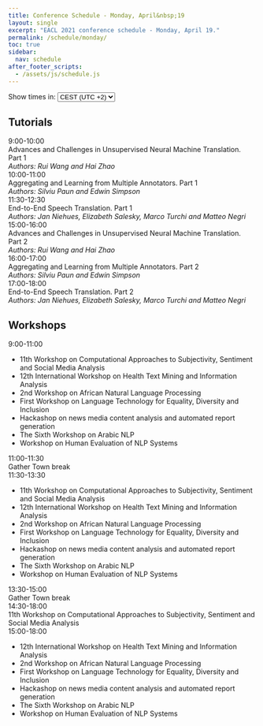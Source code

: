 ```yaml
---
title: Conference Schedule - Monday, April&nbsp;19
layout: single
excerpt: "EACL 2021 conference schedule - Monday, April 19."
permalink: /schedule/monday/
toc: true
sidebar:
  nav: schedule
after_footer_scripts:
  - /assets/js/schedule.js
---
```


<div class="schedule-header">
  <div class="time-control">
    <span>Show times in:</span>
    <select id="show-time">
      <option value="default">CEST (UTC +2)</option>
      <option value="local" id="option-local">My local time</option>
    </select>
  </div>
</div>

## Tutorials

<div class="schedule" markdown="0">
  <div class="schedule-element">
    <div class="schedule-element-title">
      <div class="time-wrapper">
        <span class="time">9:00</span>-<span class="time">10:00</span>
      </div>
      <div>
        Advances and Challenges in Unsupervised Neural Machine Translation. Part&nbsp;1<br>
        <em>Authors: Rui&nbsp;Wang and Hai&nbsp;Zhao</em>
      </div>
    </div>
  </div>
  <div class="schedule-element">
    <div class="schedule-element-title">
      <div class="time-wrapper">
        <span class="time">10:00</span>-<span class="time">11:00</span>
      </div>
      <div>
        Aggregating and Learning from Multiple Annotators. Part&nbsp;1<br>
        <em>Authors: Silviu&nbsp;Paun and Edwin&nbsp;Simpson</em>
      </div>
    </div>
  </div>
  <div class="schedule-element">
    <div class="schedule-element-title">
      <div class="time-wrapper">
        <span class="time">11:30</span>-<span class="time">12:30</span>
      </div>
      <div>
        End-to-End Speech Translation. Part&nbsp;1<br>
        <em>Authors: Jan&nbsp;Niehues, Elizabeth&nbsp;Salesky, Marco&nbsp;Turchi and Matteo&nbsp;Negri</em>
      </div>
    </div>
  </div>
  <div class="schedule-element">
    <div class="schedule-element-title">
      <div class="time-wrapper">
        <span class="time">15:00</span>-<span class="time">16:00</span>
      </div>
      <div>
        Advances and Challenges in Unsupervised Neural Machine Translation. Part&nbsp;2<br>
        <em>Authors: Rui&nbsp;Wang and Hai&nbsp;Zhao</em>
      </div>
    </div>
  </div>
  <div class="schedule-element">
    <div class="schedule-element-title">
      <div class="time-wrapper">
        <span class="time">16:00</span>-<span class="time">17:00</span>
      </div>
      <div>
        Aggregating and Learning from Multiple Annotators. Part&nbsp;2<br>
        <em>Authors: Silviu&nbsp;Paun and Edwin&nbsp;Simpson</em>
      </div>
    </div>
  </div>
  <div class="schedule-element">
    <div class="schedule-element-title">
      <div class="time-wrapper">
        <span class="time">17:00</span>-<span class="time">18:00</span>
      </div>
      <div>
        End-to-End Speech Translation. Part&nbsp;2<br>
        <em>Authors: Jan&nbsp;Niehues, Elizabeth&nbsp;Salesky, Marco&nbsp;Turchi and Matteo&nbsp;Negri</em>
      </div>
    </div>
  </div>
</div>

## Workshops

<div class="schedule" markdown="0">
  <div class="schedule-element">
    <div class="schedule-element-title">
      <div class="time-wrapper">
        <span class="time">9:00</span>-<span class="time">11:00</span>
      </div>
      <div>
        <ul class="list--small-padding">
          <li>11th Workshop on Computational Approaches to Subjectivity, Sentiment and Social Media Analysis</li>
          <li>12th International Workshop on Health Text Mining and Information Analysis</li>
          <li>2nd Workshop on African Natural Language Processing</li>
          <li>First Workshop on Language Technology for Equality, Diversity and Inclusion</li>
          <li>Hackashop on news media content analysis and automated report generation</li>
          <li>The Sixth Workshop on Arabic NLP</li>
          <li>Workshop on Human Evaluation of NLP Systems</li>
        </ul>
      </div>
    </div>
  </div>
  <div class="schedule-element">
    <div class="schedule-element-title">
      <div class="time-wrapper">
        <span class="time">11:00</span>-<span class="time">11:30</span>
      </div>
      <div>
        Gather Town break
      </div>
    </div>
  </div>
  <div class="schedule-element">
    <div class="schedule-element-title">
      <div class="time-wrapper">
        <span class="time">11:30</span>-<span class="time">13:30</span>
      </div>
      <div>
        <ul class="list--small-padding">
          <li>11th Workshop on Computational Approaches to Subjectivity, Sentiment and Social Media Analysis</li>
          <li>12th International Workshop on Health Text Mining and Information Analysis</li>
          <li>2nd Workshop on African Natural Language Processing</li>
          <li>First Workshop on Language Technology for Equality, Diversity and Inclusion</li>
          <li>Hackashop on news media content analysis and automated report generation</li>
          <li>The Sixth Workshop on Arabic NLP</li>
          <li>Workshop on Human Evaluation of NLP Systems</li>
        </ul>
      </div>
    </div>
  </div>
  <div class="schedule-element">
    <div class="schedule-element-title">
      <div class="time-wrapper">
        <span class="time">13:30</span>-<span class="time">15:00</span>
      </div>
      <div>
        Gather Town break
      </div>
    </div>
  </div>
  <div class="schedule-element">
    <div class="schedule-element-title">
      <div class="time-wrapper">
        <span class="time">14:30</span>-<span class="time">18:00</span>
      </div>
      <div>
        11th Workshop on Computational Approaches to Subjectivity, Sentiment and Social Media Analysis 
      </div>
    </div>
  </div>
  <div class="schedule-element">
    <div class="schedule-element-title">
      <div class="time-wrapper">
        <span class="time">15:00</span>-<span class="time">18:00</span>
      </div>
      <div>
        <ul class="list--small-padding">
          <li>12th International Workshop on Health Text Mining and Information Analysis</li>
          <li>2nd Workshop on African Natural Language Processing</li>
          <li>First Workshop on Language Technology for Equality, Diversity and Inclusion</li>
          <li>Hackashop on news media content analysis and automated report generation</li>
          <li>The Sixth Workshop on Arabic NLP</li>
          <li>Workshop on Human Evaluation of NLP Systems</li>
        </ul>
      </div>
    </div>
  </div>
</div>